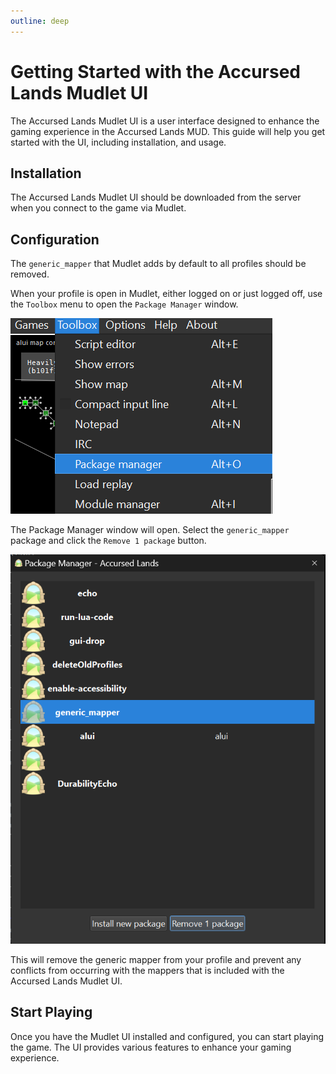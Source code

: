 ```yaml
---
outline: deep
---
```


# Getting Started with the Accursed Lands Mudlet UI

The Accursed Lands Mudlet UI is a user interface designed to enhance the gaming experience in the Accursed Lands MUD. This guide will help you get started with the UI, including installation, and usage.

## Installation

The Accursed Lands Mudlet UI should be downloaded from the server when you connect to the game via Mudlet. 

## Configuration

The `generic_mapper` that Mudlet adds by default to all profiles should be removed. 

When your profile is open in Mudlet, either logged on or just logged off, use the `Toolbox` menu to open the `Package Manager` window. 

![open the Package Manager form the Toolbox menu](toolbox-menu.png)

The Package Manager window will open. Select the `generic_mapper ` package and click the `Remove 1 package` button.

![Remove the generic_mapper package](remove-generic-mapper.png)

This will remove the generic mapper from your profile and prevent any conflicts from occurring with the mappers that is included with the Accursed Lands Mudlet UI.


## Start Playing

Once you have the Mudlet UI installed and configured, you can start playing the game. The UI provides various features to enhance your gaming experience.
